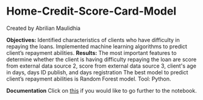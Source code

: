 # Home-Credit-Score-Card-Model
Created by Abrilian Maulidhia

**Objectives:**
Identified characteristics of clients who have difficulty in repaying the loans.
Implemented machine learning algorithms to predict client’s repayment abilities.
**Results:**
The most important features to determine whether the client is having difficulty repaying the loan are score from external data source 2, score from external data source 3, client's age in days, days ID publish, and days registration
The best model to predict client’s repayment abilities is Random Forest model.
Tool: Python.

**Documentation**
Click on [this](https://colab.research.google.com/drive/1V3PxWrtBtKgPKQeH-p480ZbnHdfLHzZC?usp=sharing) if you would like to go further to the notebook.
